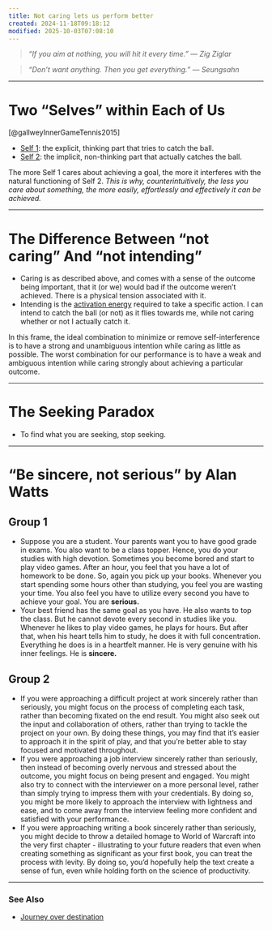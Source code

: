 ```yaml
---
title: Not caring lets us perform better
created: 2024-11-18T09:18:12
modified: 2025-10-03T07:08:10
---
```


> _“If you aim at nothing, you will hit it every time.” — Zig Ziglar_

> _“Don’t want anything. Then you get everything.” — Seungsahn_

---

# Two “Selves” within Each of Us

[@gallweyInnerGameTennis2015]

* <u>Self 1</u>: the explicit, thinking part that tries to catch the ball.
* <u>Self 2</u>: the implicit, non-thinking part that actually catches the ball.

The more Self 1 cares about achieving a goal, the more it interferes with the natural functioning of Self 2. _This is why, counterintuitively, the less you care about something, the more easily, effortlessly and effectively it can be achieved._

---

# The Difference Between “not caring” And “not intending”

* Caring is as described above, and comes with a sense of the outcome being important, that it (or we) would bad if the outcome weren’t achieved. There is a physical tension associated with it.
* Intending is the [activation energy](why-is-it-so-hard-to-just-do-the-work.md) required to take a specific action. I can intend to catch the ball (or not) as it flies towards me, while not caring whether or not I actually catch it.

In this frame, the ideal combination to minimize or remove self-interference is to have a strong and unambiguous intention while caring as little as possible. The worst combination for our performance is to have a weak and ambiguous intention while caring strongly about achieving a particular outcome.

---

# The Seeking Paradox

* To find what you are seeking, stop seeking.

---

# “Be sincere, not serious” by Alan Watts

## Group 1

* Suppose you are a student. Your parents want you to have good grade in exams. You also want to be a class topper. Hence, you do your studies with high devotion. Sometimes you become bored and start to play video games. After an hour, you feel that you have a lot of homework to be done. So, again you pick up your books. Whenever you start spending some hours other than studying, you feel you are wasting your time. You also feel you have to utilize every second you have to achieve your goal. You are **serious.**
* Your best friend has the same goal as you have. He also wants to top the class. But he cannot devote every second in studies like you. Whenever he likes to play video games, he plays for hours. But after that, when his heart tells him to study, he does it with full concentration. Everything he does is in a heartfelt manner. He is very genuine with his inner feelings. He is **sincere.**

## Group 2

* If you were approaching a difficult project at work sincerely rather than seriously, you might focus on the process of completing each task, rather than becoming fixated on the end result. You might also seek out the input and collaboration of others, rather than trying to tackle the project on your own. By doing these things, you may find that it’s easier to approach it in the spirit of play, and that you’re better able to stay focused and motivated throughout.
* If you were approaching a job interview sincerely rather than seriously, then instead of becoming overly nervous and stressed about the outcome, you might focus on being present and engaged. You might also try to connect with the interviewer on a more personal level, rather than simply trying to impress them with your credentials. By doing so, you might be more likely to approach the interview with lightness and ease, and to come away from the interview feeling more confident and satisfied with your performance.
* If you were approaching writing a book sincerely rather than seriously, you might decide to throw a detailed homage to World of Warcraft into the very first chapter - illustrating to your future readers that even when creating something as significant as your first book, you can treat the process with levity. By doing so, you’d hopefully help the text create a sense of fun, even while holding forth on the science of productivity.

---

### See Also

* [Journey over destination](Journey%20over%20destination.md)

